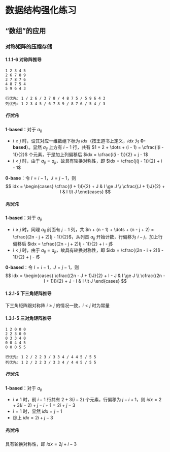 # **数据结构强化练习**

## “数组”的应用

### 对称矩阵的压缩存储

#### 1.1.1-6 对称阵推导

```shell
1 2 3 4 5
2 6 7 8 9
3 7 8 7 6 
4 8 7 5 4 
5 9 6 4 3

行优先: 1 / 2 6 / 3 7 8 / 4 8 7 5 / 5 9 6 4 3
列优先: 1 2 3 4 5 / 6 7 8 9 / 8 7 6 / 5 4 / 3
```

##### 行优先

**1-based**：对于 $a_{ij}$

* $i \ge j$ 时，设其对应一维数组下标为 $idx$（按王道书上定义，$idx$ 为 **0-based**）。显然 $a_{ij}$ 上方有 $i - 1$ 行，共有 $1 + 2 + \dots + (i - 1) = \cfrac{i(i - 1)}{2}$ 个元素，于是加上列偏移后 $idx = \cfrac{i(i - 1)}{2} + j - 1$
* $i \lt j$ 时，由于 $a_{ij} = a_{ji}$，故具有轮换对称性，即 $idx = \cfrac{j(j - 1)}{2} + i - 1$

**0-base**：令 $I = i - 1$，$J = j - 1$，则
$$
idx = \begin{cases}
\cfrac{(I + 1)I}{2} + J & I \ge J \\ 
\cfrac{(J + 1)J}{2} + I & I \lt J
\end{cases}
$$

##### 列优先

**1-based**：对于 $a_{ij}$

* $i \ge j$ 时，同理 $a_{ij}$ 前面有 $j - 1$ 列，共 $n + (n - 1) + \dots + (n - j + 2) = \cfrac{(2n - j + 2)(j - 1)}{2}$，从列首 $a_{jj}$ 开始计数，行偏移为 $i - j$，加上行偏移后 $idx = \cfrac{(2n - j + 2)(j - 1)}{2} + i - j$
* $i \lt j$ 时，由于 $a_{ij} = a_{ji}$，故具有轮换对称性，即 $idx = \cfrac{(2n - i + 2)(i - 1)}{2} + j - i$

**0-based**：令 $I = i - 1$，$J = j - 1$，则
$$
idx = \begin{cases}
\cfrac{(2n - J + 1)J}{2} + I - J & I \ge J \\ 
\cfrac{(2n - I + 1)I}{2} + J - I & I \lt J
\end{cases}
$$

#### 1.2.1-5 下三角矩阵推导

下三角矩阵跟对称阵 $i \ge j$ 的情况一致，$i \lt j$ 时为常量

#### 1.3.1-5 三对角矩阵推导

```shell
1 2 0 0 0
2 2 3 0 0
0 3 3 4 0
0 0 4 4 5
0 0 0 5 5 

行优先: 1 2 / 2 2 3 / 3 3 4 / 4 4 5 / 5 5
列优先: 1 2 / 2 2 3 / 3 3 4 / 4 4 5 / 5 5
```

##### 行优先

**1-based**：对于 $a_{ij}$

* $i \ne 1$ 时，前 $i - 1$ 行共有 $2 + 3(i - 2)$ 个元素，行偏移为 $j - i + 1$，则 $idx = 2 + 3(i - 2) + j - i + 1 = 2i + j - 3$
* $i = 1$ 时，显然 $idx = j - 1$
* 综上 $idx = 2i + j - 3$

##### 列优先

具有轮换对称性，即 $idx = 2j + i - 3$

